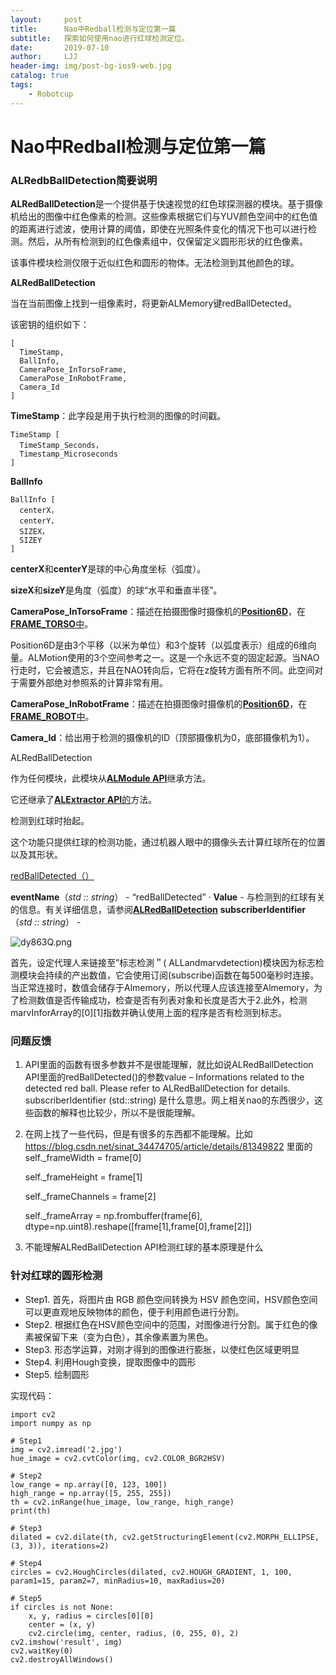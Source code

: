 ```yaml
---
layout:     post
title:      Nao中Redball检测与定位第一篇
subtitle:   探索如何使用nao进行红球检测定位。
date:       2019-07-10
author:     LJJ
header-img: img/post-bg-ios9-web.jpg
catalog: true
tags:
    - Robotcup
---
```


# Nao中Redball检测与定位第一篇

### ALRedbBallDetection简要说明

**ALRedBallDetection**是一个提供基于快速视觉的红色球探测器的模块。基于摄像机给出的图像中红色像素的检测。这些像素根据它们与YUV颜色空间中的红色值的距离进行滤波，使用计算的阈值，即使在光照条件变化的情况下也可以进行检测。然后，从所有检测到的红色像素组中，仅保留定义圆形形状的红色像素。

 该事件模块检测仅限于近似红色和圆形的物体。无法检测到其他颜色的球。

 

**ALRedBallDetection**

当在当前图像上找到一组像素时，将更新ALMemory键redBallDetected。

该密钥的组织如下：

```
[
  TimeStamp,
  BallInfo,
  CameraPose_InTorsoFrame,
  CameraPose_InRobotFrame,
  Camera_Id
]
```

**TimeStamp**：此字段是用于执行检测的图像的时间戳。

```
TimeStamp [
  TimeStamp_Seconds，
  Timestamp_Microseconds
]
```

 

**BallInfo**

```
BallInfo [
  centerX，
  centerY，
  SIZEX，
  SIZEY
]
```

 **centerX**和**centerY**是球的中心角度坐标（弧度）。

**sizeX**和**sizeY**是角度（弧度）的球“水平和垂直半径”。

 

 

**CameraPose_InTorsoFrame**：描述在拍摄图像时摄像机的[**Position6D**](http://doc.aldebaran.com/2-1/glossary.html#term-position6d)，在[**FRAME_TORSO**中](http://doc.aldebaran.com/2-1/glossary.html#term-frame-torso)。

Position6D是由3个平移（以米为单位）和3个旋转（以弧度表示）组成的6维向量。ALMotion使用的3个空间参考之一。这是一个永远不变的固定起源。当NAO行走时，它会被遗忘，并且在NAO转向后，它将在z旋转方面有所不同。此空间对于需要外部绝对参照系的计算非常有用。

 

**CameraPose_InRobotFrame**：描述在拍摄图像时摄像机的[**Position6D**](http://doc.aldebaran.com/2-1/glossary.html#term-position6d)，在[**FRAME_ROBOT**中](http://doc.aldebaran.com/2-1/glossary.html#term-frame-robot)。

**Camera_Id**：给出用于检测的摄像机的ID（顶部摄像机为0，底部摄像机为1）。

 

ALRedBallDetection

作为任何模块，此模块从[**ALModule API**](http://doc.aldebaran.com/2-1/naoqi/core/almodule-api.html#almodule-api)继承方法。

它还继承了[**ALExtractor API**的](http://doc.aldebaran.com/2-1/naoqi/core/alextractor-api.html#alextractor-api)方法。

检测到红球时抬起。

这个功能只提供红球的检测功能，通过机器人眼中的摄像头去计算红球所在的位置以及其形状。

 

 [redBallDetected（）](http://doc.aldebaran.com/2-1/naoqi/vision/alredballdetection-api.html#redBallDetected)

  **eventName**（*std  :: string*） -  “redBallDetected”  ·      **Value** - 与检测到的红球有关的信息。有关详细信息，请参阅[**ALRedBallDetection**](http://doc.aldebaran.com/2-1/naoqi/vision/alredballdetection.html#alredballdetection) **subscriberIdentifier**（*std  :: string*） -  

![dy863Q.png](https://s1.ax1x.com/2020/08/24/dy863Q.png)

首先，设定代理人来链接至”标志检測＂( ALLandmarvdetection)模块因为标志检测模块会持续的产出数值，它会使用订阅(subscribe)函数在每500毫秒时连接。当正常连接时，数值会储存于Almemory，所以代理人应该连接至Almemory，为了检测数值是否传输成功，检查是否有列表对象和长度是否大于2.此外，检测marvInforArray的[0][1]指数并确认使用上面的程序是否有检测到标志。



### 问题反馈

1. API里面的函数有很多参数并不是很能理解，就比如说ALRedBallDetection API里面的redBallDetected()的参数value – Informations related to the detected red ball. Please refer to ALRedBallDetection for details.
   subscriberIdentifier (std::string) 是什么意思。网上相关nao的东西很少，这些函数的解释也比较少，所以不是很能理解。
2. 在网上找了一些代码，但是有很多的东西都不能理解。比如
   https://blog.csdn.net/sinat_34474705/article/details/81349822
   里面的
   self._frameWidth = frame[0]
               
   self._frameHeight = frame[1]
               
   self._frameChannels = frame[2]
              
   self._frameArray = np.frombuffer(frame[6], dtype=np.uint8).reshape([frame[1],frame[0],frame[2]])
3. 不能理解ALRedBallDetection API检测红球的基本原理是什么



### 针对红球的圆形检测

- Step1. 首先，将图片由 RGB 颜色空间转换为 HSV 颜色空间，HSV颜色空间可以更直观地反映物体的颜色，便于利用颜色进行分割。
- Step2. 根据红色在HSV颜色空间中的范围，对图像进行分割。属于红色的像素被保留下来（变为白色），其余像素置为黑色。
- Step3. 形态学运算，对刚才得到的图像进行膨胀，以使红色区域更明显
- Step4. 利用Hough变换，提取图像中的圆形
- Step5. 绘制圆形

实现代码：

```
import cv2
import numpy as np

# Step1
img = cv2.imread('2.jpg')
hue_image = cv2.cvtColor(img, cv2.COLOR_BGR2HSV)

# Step2
low_range = np.array([0, 123, 100])
high_range = np.array([5, 255, 255])
th = cv2.inRange(hue_image, low_range, high_range)
print(th)

# Step3
dilated = cv2.dilate(th, cv2.getStructuringElement(cv2.MORPH_ELLIPSE, (3, 3)), iterations=2)

# Step4
circles = cv2.HoughCircles(dilated, cv2.HOUGH_GRADIENT, 1, 100, param1=15, param2=7, minRadius=10, maxRadius=20)

# Step5
if circles is not None:
    x, y, radius = circles[0][0]
    center = (x, y)
    cv2.circle(img, center, radius, (0, 255, 0), 2)
cv2.imshow('result', img)
cv2.waitKey(0)
cv2.destroyAllWindows()

```

